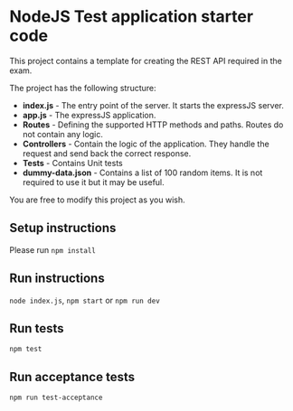 # NodeJS Test application starter code

This project contains a template for creating the REST API required in the exam.

The project has the following structure:

- **index.js** - The entry point of the server. It starts the expressJS server.
- **app.js** - The expressJS application.
- **Routes** - Defining the supported HTTP methods and paths. Routes do not contain any logic.
- **Controllers** - Contain the logic of the application. They handle the request and send back the correct response.
- **Tests** - Contains Unit tests
- **dummy-data.json** - Contains a list of 100 random items. It is not required to use it but it may be useful.

You are free to modify this project as you wish.

## Setup instructions

Please run `npm install`

## Run instructions

`node index.js`, `npm start` or `npm run dev`

## Run tests

`npm test`

## Run acceptance tests

`npm run test-acceptance`

